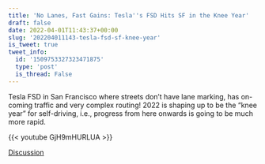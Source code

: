 ```yaml
---
title: 'No Lanes, Fast Gains: Tesla''s FSD Hits SF in the Knee Year'
draft: false
date: 2022-04-01T11:43:37+00:00
slug: '202204011143-tesla-fsd-sf-knee-year'
is_tweet: true
tweet_info:
  id: '1509753327323471875'
  type: 'post'
  is_thread: False
---
```




Tesla FSD in San Francisco where streets don’t have lane marking, has on-coming traffic and very complex routing! 2022 is shaping up to be the “knee year” for self-driving, i.e., progress from here onwards is going to be much more rapid.

{{< youtube GjH9mHURLUA >}}

[Discussion](https://x.com/sytelus/status/1509753327323471875)
